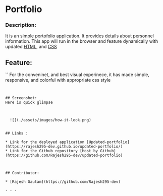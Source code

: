 # Portfolio

### Description:

It is an simple portofolio application. It provides details about personnel information.  This app will run in the browser and feature dynamically with updated [HTML](https://developer.mozilla.org/en-US/docs/Web/HTML), and [CSS](https://developer.mozilla.org/en-US/docs/Web/CSS)

## Feature:
``
 For the conveninet, and best visual experinece, it has made simple, responsive, and colorful with appropriate css style 
 ```


## Screenshot:
Here is quick glimpse


   
   ![](./assets/images/how-it-look.png) 


## Links :

* Link for the deployed application [Updated-portfolio](https://rajesh295-dev.github.io/updated-portfolio/)
* Link for the Github repository [Host by Github](https://github.com/Rajesh295-dev/updated-portfolio)



## Contributor:

* [Rajesh Gautam](https://github.com/Rajesh295-dev)

- - -
